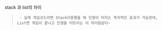  stack 과 list의 차이
>	   - 실제 게임코드라면 Stack이용했을 때 인형이 터지는 즉각적인 효과가 가능한데, List면 게임이 끝나고 인형을 터트리는 이 차이점같다~
